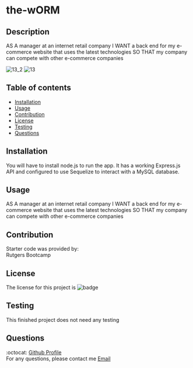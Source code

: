 # the-wORM

## Description
AS A manager at an internet retail company
I WANT a back end for my e-commerce website that uses the latest technologies
SO THAT my company can compete with other e-commerce companies

![13_2](https://user-images.githubusercontent.com/33878845/126095461-6966f676-46b1-4bac-be3d-dd75a645add3.PNG)
![13](https://user-images.githubusercontent.com/33878845/126095465-91f01f09-f413-4453-8aea-17bfa6a4aabe.PNG)

 ## Table of contents
  * [Installation](#installation)
  * [Usage](#usage)
  * [Contribution](#contribution)
  * [License](#license)
  * [Testing](#testing)
  * [Questions](#questions)

  ## Installation
  You will have to install node.js to run the app. It has a working Express.js API and configured to use Sequelize to interact with a MySQL database.

  ## Usage
  AS A manager at an internet retail company
  I WANT a back end for my e-commerce website that uses the latest technologies
  SO THAT my company can compete with other e-commerce companies

  ## Contribution
  Starter code was provided by: <br />
  Rutgers Bootcamp <br />
   

  ## License
  The license for this project is ![badge](https://img.shields.io/badge/license-Apache%20License%202.0-red)

  ## Testing
  This finished project does not need any testing

  ## Questions
  :octocat: [Github Profile](https://github.com/mlopez94) <br />
  For any questions, please contact me [Email](mailto:lopezmatthew87@gmail.com)

